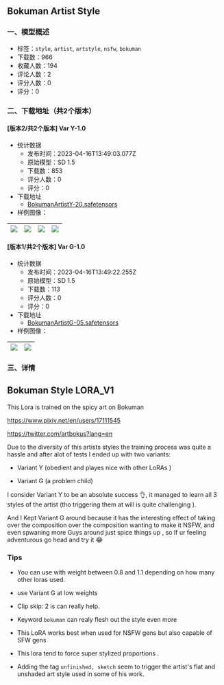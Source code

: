 ## Bokuman Artist Style
### 一、模型概述

- 标签：`style`, `artist`, `artstyle`, `nsfw`, `bokuman`
- 下载数：966
- 收藏人数：194
- 评论人数：2
- 评分人数：0
- 评分：0

### 二、下载地址（共2个版本）

#### [版本2/共2个版本] Var Y-1.0

- 统计数据
  - 发布时间：2023-04-16T13:49:03.077Z
  - 原始模型：SD 1.5
  - 下载数：853
  - 评分人数：0
  - 评分：0
- 下载地址
  - [BokumanArtistY-20.safetensors](https://civitai.com/api/download/models/46392)
- 样例图像：

| <img src="https://image.civitai.com/xG1nkqKTMzGDvpLrqFT7WA/defa2781-63b1-41c2-cc47-43cb674b9c00/width=450/530065.jpeg" /> | <img src="https://image.civitai.com/xG1nkqKTMzGDvpLrqFT7WA/94ba2db5-cb5b-442f-3c88-439865e7ac00/width=450/502548.jpeg" /> | <img src="https://image.civitai.com/xG1nkqKTMzGDvpLrqFT7WA/a634a14a-aca7-4202-6541-7d0c36bdbc00/width=450/502535.jpeg" /> | <img src="https://image.civitai.com/xG1nkqKTMzGDvpLrqFT7WA/9670de63-2f29-4e64-d808-caec9ac69700/width=450/502529.jpeg" /> |
| ---- | ---- | ---- | ---- |

#### [版本1/共2个版本] Var G-1.0

- 统计数据
  - 发布时间：2023-04-16T13:49:22.255Z
  - 原始模型：SD 1.5
  - 下载数：113
  - 评分人数：0
  - 评分：0
- 下载地址
  - [BokumanArtistG-05.safetensors](https://civitai.com/api/download/models/46474)
- 样例图像：

| <img src="https://image.civitai.com/xG1nkqKTMzGDvpLrqFT7WA/d3628ffe-250d-47e7-0214-816acec0af00/width=450/530061.jpeg" /> | <img src="https://image.civitai.com/xG1nkqKTMzGDvpLrqFT7WA/9774fe68-df08-499f-3507-0a01b0424700/width=450/505414.jpeg" /> |
| ---- | ---- |


### 三、详情
<h2>Bokuman Style LORA_V1</h2><p></p><p>This Lora is trained on the spicy art on Bokuman</p><p><a target="_blank" rel="ugc" href="https://www.pixiv.net/en/users/17111545">https://www.pixiv.net/en/users/17111545</a></p><p><a target="_blank" rel="ugc" href="https://twitter.com/artbokus?lang=en">https://twitter.com/artbokus?lang=en</a></p><p></p><p>Due to the diversity of this  artists styles the training process was quite a hassle and after alot of tests I ended up with two variants: </p><ul><li><p>Variant Y (obedient and playes nice with other LoRAs )</p></li><li><p>Variant G (a problem child) </p></li></ul><p>I consider Variant Y to be an absolute success 👌, it managed to learn all 3 styles of the artist (tho triggering them at will is quite challenging ). </p><p>And I Kept Variant G around because it has the interesting effect of taking over the composition over the composition wanting to make it NSFW, and even spwaning more Guys around just spice things up  , so If ur feeling adventurous go head and try it 😂</p><h3>Tips</h3><ul><li><p>You can use with weight between 0.8 and 1.1 depending on how many other loras used. </p></li><li><p>use Variant G at low weights</p></li><li><p>Clip skip: 2 is can really help.</p></li><li><p>Keyword <code>bokuman</code> can realy flesh out the style even more</p></li><li><p>This LoRA works best when used for NSFW gens but also capable of SFW gens</p></li><li><p>This lora tend to force super stylized proportions  .</p></li><li><p>Adding the tag <code>unfinished, sketch</code> seem to trigger the artist's flat and unshaded art style used in some of his work.</p></li></ul>